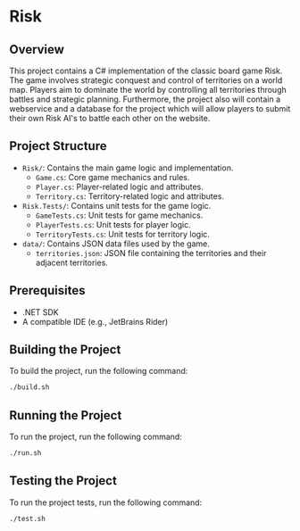 # Risk

## Overview
This project contains a C# implementation of the classic board game Risk. The game involves strategic conquest and control of territories on a world map. Players aim to dominate the world by controlling all territories through battles and strategic planning.
Furthermore, the project also will contain a webservice and a database for the project which will allow players to submit their own Risk AI's to battle each other on the website.

## Project Structure
- `Risk/`: Contains the main game logic and implementation.
    - `Game.cs`: Core game mechanics and rules.
    - `Player.cs`: Player-related logic and attributes.
    - `Territory.cs`: Territory-related logic and attributes.
- `Risk.Tests/`: Contains unit tests for the game logic.
    - `GameTests.cs`: Unit tests for game mechanics.
    - `PlayerTests.cs`: Unit tests for player logic.
    - `TerritoryTests.cs`: Unit tests for territory logic.
- `data/`: Contains JSON data files used by the game.
    - `territories.json`: JSON file containing the territories and their adjacent territories.

## Prerequisites
- .NET SDK
- A compatible IDE (e.g., JetBrains Rider)

## Building the Project
To build the project, run the following command:
```sh
./build.sh
```

## Running the Project
To run the project, run the following command:
```sh
./run.sh
```

## Testing the Project
To run the project tests, run the following command:
```sh
./test.sh
```